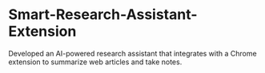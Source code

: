 # Smart-Research-Assistant-Extension
 Developed an AI-powered research assistant that integrates with a Chrome extension to summarize web articles and take notes. 
